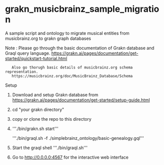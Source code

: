 # grakn_musicbrainz_sample_migration
A sample script and ontology to migrate musical entities from musicbrainz.org to grakn graph databases


Note : Please go through the basic documentation of Grakn database and Graql query language.
       https://grakn.ai/pages/documentation/get-started/quickstart-tutorial.html
       
       Also go thorugh basic details of musicbrainz.org schema representation.
       https://musicbrainz.org/doc/MusicBrainz_Database/Schema

Setup

1. Download and setup Grakn database from https://grakn.ai/pages/documentation/get-started/setup-guide.html

2. cd "your grakn directory"

3. copy or clone the repo to this directory

4. '''./bin/grakn.sh start'''

   '''./bin/graql.sh -f ./simplebrainz_ontology/basic-genealogy.gql'''
 
5. Start the graql shell  '''./bin/graql.sh'''

6. Go to http://0.0.0.0:4567 for the interactive web interface



 
